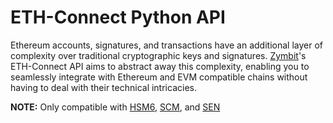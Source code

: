# ETH-Connect Python API

Ethereum accounts, signatures, and transactions have an additional layer of complexity over traditional cryptographic keys and signatures. [Zymbit](https://www.zymbit.com/)'s ETH-Connect API aims to abstract away this complexity, enabling you to seamlessly integrate with Ethereum and EVM compatible chains without having to deal with their technical intricacies.

**NOTE:** Only compatible with [HSM6](https://www.zymbit.com/hsm6/), [SCM](https://www.zymbit.com/scm/), and [SEN](https://www.zymbit.com/secure-compute-node/)